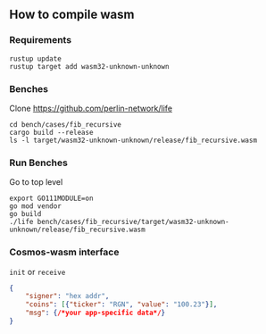 ## How to compile wasm

### Requirements

```
rustup update
rustup target add wasm32-unknown-unknown
```

### Benches

Clone https://github.com/perlin-network/life

```
cd bench/cases/fib_recursive
cargo build --release
ls -l target/wasm32-unknown-unknown/release/fib_recursive.wasm
```

### Run Benches

Go to top level 

```
export GO111MODULE=on
go mod vendor
go build
./life bench/cases/fib_recursive/target/wasm32-unknown-unknown/release/fib_recursive.wasm
```

### Cosmos-wasm interface

`init` or `receive`
```json
{
    "signer": "hex addr",
    "coins": [{"ticker": "RGN", "value": "100.23"}],
    "msg": {/*your app-specific data*/}
}
```